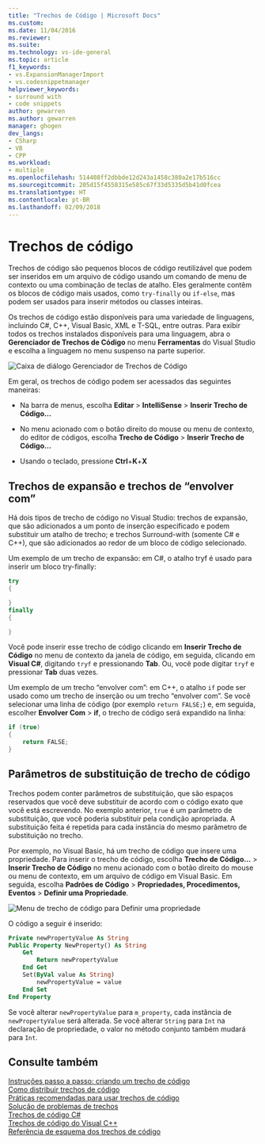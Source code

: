 ```yaml
---
title: "Trechos de Código | Microsoft Docs"
ms.custom: 
ms.date: 11/04/2016
ms.reviewer: 
ms.suite: 
ms.technology: vs-ide-general
ms.topic: article
f1_keywords:
- vs.ExpansionManagerImport
- vs.codesnippetmanager
helpviewer_keywords:
- surround with
- code snippets
author: gewarren
ms.author: gewarren
manager: ghogen
dev_langs:
- CSharp
- VB
- CPP
ms.workload:
- multiple
ms.openlocfilehash: 514408ff2dbbde12d243a1458c380a2e17b516cc
ms.sourcegitcommit: 205d15f4558315e585c67f33d5335d5b41d0fcea
ms.translationtype: HT
ms.contentlocale: pt-BR
ms.lasthandoff: 02/09/2018
---
```

# <a name="code-snippets"></a>Trechos de código

Trechos de código são pequenos blocos de código reutilizável que podem ser inseridos em um arquivo de código usando um comando de menu de contexto ou uma combinação de teclas de atalho. Eles geralmente contêm os blocos de código mais usados, como `try-finally` ou `if-else`, mas podem ser usados para inserir métodos ou classes inteiras.

Os trechos de código estão disponíveis para uma variedade de linguagens, incluindo C#, C++, Visual Basic, XML e T-SQL, entre outras. Para exibir todos os trechos instalados disponíveis para uma linguagem, abra o **Gerenciador de Trechos de Código** no menu **Ferramentas** do Visual Studio e escolha a linguagem no menu suspenso na parte superior.

![Caixa de diálogo Gerenciador de Trechos de Código](media/code-snippets-manager.png)

Em geral, os trechos de código podem ser acessados das seguintes maneiras:

- Na barra de menus, escolha **Editar** > **IntelliSense** > **Inserir Trecho de Código...**

- No menu acionado com o botão direito do mouse ou menu de contexto, do editor de códigos, escolha **Trecho de Código** > **Inserir Trecho de Código...**

- Usando o teclado, pressione **Ctrl**+**K**+**X**

## <a name="expansion-snippets-and-surround-with-snippets"></a>Trechos de expansão e trechos de “envolver com”

Há dois tipos de trecho de código no Visual Studio: trechos de expansão, que são adicionados a um ponto de inserção especificado e podem substituir um atalho de trecho; e trechos Surround-with (somente C# e C++), que são adicionados ao redor de um bloco de código selecionado.

Um exemplo de um trecho de expansão: em C#, o atalho tryf é usado para inserir um bloco try-finally:

```csharp
try
{

}
finally
{

}
```

Você pode inserir esse trecho de código clicando em **Inserir Trecho de Código** no menu de contexto da janela de código, em seguida, clicando em **Visual C#**, digitando `tryf` e pressionando **Tab**. Ou, você pode digitar `tryf` e pressionar **Tab** duas vezes.

Um exemplo de um trecho “envolver com”: em C++, o atalho `if` pode ser usado como um trecho de inserção ou um trecho “envolver com”. Se você selecionar uma linha de código (por exemplo `return FALSE;`) e, em seguida, escolher **Envolver Com** > **if**, o trecho de código será expandido na linha:

```cpp
if (true)
{
    return FALSE;
}
```

## <a name="snippet-replacement-parameters"></a>Parâmetros de substituição de trecho de código

Trechos podem conter parâmetros de substituição, que são espaços reservados que você deve substituir de acordo com o código exato que você está escrevendo. No exemplo anterior, `true` é um parâmetro de substituição, que você poderia substituir pela condição apropriada. A substituição feita é repetida para cada instância do mesmo parâmetro de substituição no trecho.

Por exemplo, no Visual Basic, há um trecho de código que insere uma propriedade. Para inserir o trecho de código, escolha **Trecho de Código...**  > **Inserir Trecho de Código** no menu acionado com o botão direito do mouse ou menu de contexto, em um arquivo de código em Visual Basic. Em seguida, escolha **Padrões de Código** > **Propriedades, Procedimentos, Eventos** > **Definir uma Propriedade**.

![Menu de trecho de código para Definir uma propriedade](media/code-snippets-vb-property.png)

O código a seguir é inserido:

```vb
Private newPropertyValue As String
Public Property NewProperty() As String
    Get
        Return newPropertyValue
    End Get
    Set(ByVal value As String)
        newPropertyValue = value
    End Set
End Property
```

Se você alterar `newPropertyValue` para `m_property`, cada instância de `newPropertyValue` será alterada. Se você alterar `String` para `Int` na declaração de propriedade, o valor no método conjunto também mudará para `Int`.

## <a name="see-also"></a>Consulte também

[Instruções passo a passo: criando um trecho de código](../ide/walkthrough-creating-a-code-snippet.md)  
[Como distribuir trechos de código](../ide/how-to-distribute-code-snippets.md)  
[Práticas recomendadas para usar trechos de código](../ide/best-practices-for-using-code-snippets.md)  
[Solução de problemas de trechos](../ide/troubleshooting-snippets.md)  
[Trechos de código C#](../ide/visual-csharp-code-snippets.md)  
[Trechos de código do Visual C++](../ide/visual-cpp-code-snippets.md)  
[Referência de esquema dos trechos de código](../ide/code-snippets-schema-reference.md)
